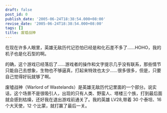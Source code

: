 ```yaml
---
draft: false
post_id: 0
publish_date: '2005-06-24T18:38:54.000+08:00'
revise_date: '2005-06-24T18:38:54.000+08:00'
tags: []
title: 废墟战神
---
```


在现在许多人眼里，英雄无敌历代记恐怕已经是和化石差不多了……HOHO，我的机子也是化石型的啊。

的确，这个游戏已经落后了……游戏者的操作和文字提示几乎没有联系，那些情节只能自己去想象，生物也不够逼真，打起来特效也太少……很多很多，但是，只要自己觉得好玩就够了啊。

废墟战神（Warlord of Wastelands）是英雄无敌历代记里面的一个部分。说实话，这个场景不是很吸引人，出现的只有人类、野蛮人、塔楼三个族，打到最后面就会感到枯燥，还好我在退出游戏前通关了。我的英雄 LV28,带着 30 个泰坦、16 个大天使，12 个比蒙，就打赢了最后一关。
